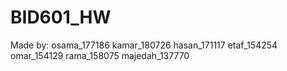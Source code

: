 # BID601_HW
Made by: osama_177186 kamar_180726 hasan_171117 etaf_154254 omar_154129 rama_158075 majedah_137770
